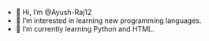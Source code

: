 - 👋 Hi, I’m @Ayush-Raj12
- 👀 I’m interested in learning new programming languages.
- 🌱 I’m currently learning Python and HTML.

<!---
Ayush-Raj12/Ayush-Raj12 is a ✨ special ✨ repository because its `README.md` (this file) appears on your GitHub profile.
You can click the Preview link to take a look at your changes.
--->
